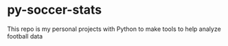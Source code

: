 # py-soccer-stats
This repo is my personal projects with Python to make tools to help analyze football data
